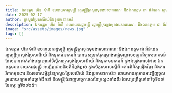 ```yaml
---
title: ឯកឧត្តម ហ៊ុន ម៉ានី ឧបនាយករដ្ឋមន្ត្រី រដ្ឋមន្ត្រីក្រសួងមុខងារសាធារណៈ និងឯកឧត្តម ជា វ៉ាន់ដេត រដ្ឋមន្រ្តីក្រសួងប្រៃសណីយ៍ និងទូរគមនាគមន៍
date: 2025-02-17
author: ក្រសួងប្រៃសណីយ៍និងទូរគមនាគមន៍
description: ឯកឧត្តម ហ៊ុន ម៉ានី ឧបនាយករដ្ឋមន្ត្រី រដ្ឋមន្ត្រីក្រសួងមុខងារសាធារណៈ និងឯកឧត្តម ជា វ៉ាន់ដេត រដ្ឋមន្រ្តីក្រសួងប្រៃសណីយ៍ និងទូរគមនាគមន៍ បានទស្សនាគំរូគម្រោងមជ្ឈមណ្ឌលបច្ចេកវិទ្យាសហគមន៍ដែលបានដាក់តាំងបង្ហាញនៅទីស្តីការក្រសួងប្រៃសណីយ៍ និងទូរគមនាគមន៍ ក្នុងអំឡុងពេលដែល ឯកឧត្តមឧបនាយករដ្ឋមន្ត្រី អញ្ជើញជាអធិបតីដ៏ខ្ពង់ខ្ពស់ ក្នុងសិក្ខាសាលាស្តីពី «ការពិនិត្យឡើងវិញ និងការវិភាគមុខងារ និងរចនាសម្ព័ន្ធនៃក្រសួងប្រៃសណីយ៍ និងទូរគមនាគមន៍» ដោយមានវត្តមានអញ្ជើញចូលរួមដោយ ព្រមទាំងថ្នាក់ដឹកនាំ និងមន្ត្រីជំនាញបច្ចេកទេសនៃក្រសួងទាំងពីរ ដែលប្រព្រឹត្តទៅនាថ្ងៃទី១៧ ខែកុម្ភៈ ឆ្នាំ២០២៥។
image: "src/assets/images/news.jpg"
tags: []
---
```


ឯកឧត្តម ហ៊ុន ម៉ានី ឧបនាយករដ្ឋមន្ត្រី រដ្ឋមន្ត្រីក្រសួងមុខងារសាធារណៈ និងឯកឧត្តម ជា វ៉ាន់ដេត រដ្ឋមន្រ្តីក្រសួងប្រៃសណីយ៍ និងទូរគមនាគមន៍ បានទស្សនាគំរូគម្រោងមជ្ឈមណ្ឌលបច្ចេកវិទ្យាសហគមន៍ដែលបានដាក់តាំងបង្ហាញនៅទីស្តីការក្រសួងប្រៃសណីយ៍ និងទូរគមនាគមន៍ ក្នុងអំឡុងពេលដែល ឯកឧត្តមឧបនាយករដ្ឋមន្ត្រី អញ្ជើញជាអធិបតីដ៏ខ្ពង់ខ្ពស់ ក្នុងសិក្ខាសាលាស្តីពី «ការពិនិត្យឡើងវិញ និងការវិភាគមុខងារ និងរចនាសម្ព័ន្ធនៃក្រសួងប្រៃសណីយ៍ និងទូរគមនាគមន៍» ដោយមានវត្តមានអញ្ជើញចូលរួមដោយ ព្រមទាំងថ្នាក់ដឹកនាំ និងមន្ត្រីជំនាញបច្ចេកទេសនៃក្រសួងទាំងពីរ ដែលប្រព្រឹត្តទៅនាថ្ងៃទី១៧ ខែកុម្ភៈ ឆ្នាំ២០២៥។

